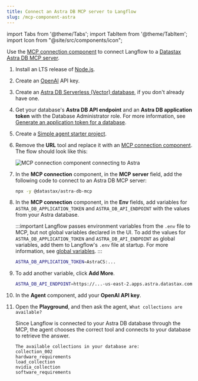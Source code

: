 ```yaml
---
title: Connect an Astra DB MCP server to Langflow
slug: /mcp-component-astra
---
```


import Tabs from '@theme/Tabs';
import TabItem from '@theme/TabItem';
import Icon from "@site/src/components/icon";

Use the [MCP connection component](../Components/mcp-client.md) to connect Langflow to a [Datastax Astra DB MCP server](https://github.com/datastax/astra-db-mcp).

1. Install an LTS release of [Node.js](https://docs.npmjs.com/downloading-and-installing-node-js-and-npm).

2. Create an [OpenAI](https://platform.openai.com/) API key.

3. Create an [Astra DB Serverless (Vector) database](https://docs.datastax.com/en/astra-db-serverless/databases/create-database.html#create-vector-database), if you don't already have one.

4. Get your database's **Astra DB API endpoint** and an **Astra DB application token** with the Database Administrator role. For more information, see [Generate an application token for a database](https://docs.datastax.com/en/astra-db-serverless/administration/manage-application-tokens.html#database-token).

5. Create a [Simple agent starter project](/starter-projects-simple-agent).

6. Remove the **URL** tool and replace it with an [MCP connection component](../Components/mcp-client.md).
The flow should look like this:

    ![MCP connection component connecting to Astra](/img/component-mcp-astra-db.png)

7. In the **MCP connection** component, in the **MCP server** field, add the following code to connect to an Astra DB MCP server:

    ```bash
    npx -y @datastax/astra-db-mcp
    ```

8. In the **MCP connection** component, in the **Env** fields, add variables for `ASTRA_DB_APPLICATION_TOKEN` and `ASTRA_DB_API_ENDPOINT` with the values from your Astra database.

    :::important
    Langflow passes environment variables from the `.env` file to MCP, but not global variables declared in the UI.
    To add the values for `ASTRA_DB_APPLICATION_TOKEN` and `ASTRA_DB_API_ENDPOINT` as global variables, add them to Langflow's `.env` file at startup.
    For more information, see [global variables](/configuration-global-variables).
    :::

    ```bash
    ASTRA_DB_APPLICATION_TOKEN=AstraCS:...
    ```

9. To add another variable, click <Icon name="Plus" aria-hidden="true"/> **Add More**.

    ```bash
    ASTRA_DB_API_ENDPOINT=https://...-us-east-2.apps.astra.datastax.com
    ```

10. In the **Agent** component, add your **OpenAI API key**.

11. Open the **Playground**, and then ask the agent, `What collections are available?`

    Since Langflow is connected to your Astra DB database through the MCP, the agent chooses the correct tool and connects to your database to retrieve the answer.

    ```text
    The available collections in your database are:
    collection_002
    hardware_requirements
    load_collection
    nvidia_collection
    software_requirements
    ```